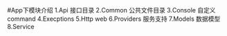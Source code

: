 #App下模块介绍
    1.Api           接口目录
    2.Common        公共文件目录
    3.Console       自定义command
    4.Execptions
    5.Http          web
    6.Providers     服务支持
    7.Models        数据模型
    8.Service